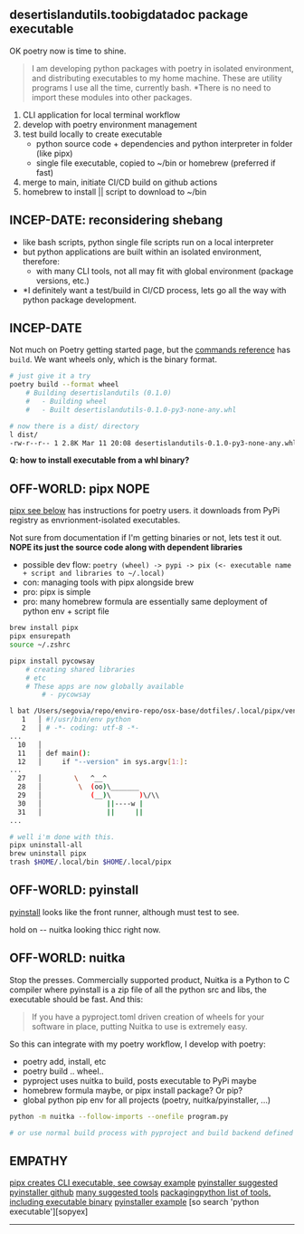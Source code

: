 ## desertislandutils.toobigdatadoc package executable
OK poetry now is time to shine.

>I am developing python packages with poetry in isolated environment, and distributing executables to my home machine. These are utility programs I use all the time, currently bash.  *There is no need to import these modules into other packages.

1. CLI application for local terminal workflow
2. develop with poetry environment management
3. test build locally to create executable
    * python source code + dependencies and python interpreter in folder (like pipx)
    * single file executable, copied to ~/bin or homebrew (preferred if fast)
4. merge to main, initiate CI/CD build on github actions
5. homebrew to install || script to download to ~/bin

## INCEP-DATE: reconsidering shebang
* like bash scripts, python single file scripts run on a local interpreter
* but python applications are built within an isolated environment, therefore:
    * with many CLI tools, not all may fit with global environment (package versions, etc.)
* *I definitely want a test/build in CI/CD process, lets go all the way with python package development.

## INCEP-DATE
Not much on Poetry getting started page, but the [commands reference][pcli] has `build`. We want wheels only, which is the binary format.

```bash
# just give it a try
poetry build --format wheel
    # Building desertislandutils (0.1.0)
    #   - Building wheel
    #   - Built desertislandutils-0.1.0-py3-none-any.whl

# now there is a dist/ directory
l dist/
-rw-r--r-- 1 2.8K Mar 11 20:08 desertislandutils-0.1.0-py3-none-any.whl

```
**Q: how to install executable from a whl binary?**

## OFF-WORLD: pipx NOPE
[pipx see below][px] has instructions for poetry users. it downloads from PyPi registry as envrionment-isolated executables.

Not sure from documentation if I'm getting binaries or not, lets test it out. **NOPE its just the source code along with dependent libraries**

* possible dev flow: `poetry (wheel) -> pypi -> pix (<- executable name + script and libraries to ~/.local)`
* con: managing tools with pipx alongside brew
* pro: pipx is simple
* pro: many homebrew formula are essentially same deployment of python env + script file

```bash
brew install pipx
pipx ensurepath
source ~/.zshrc

pipx install pycowsay
    # creating shared libraries
    # etc
    # These apps are now globally available
        # - pycowsay

l bat /Users/segovia/repo/enviro-repo/osx-base/dotfiles/.local/pipx/venvs/pycowsay/lib/python3.10/site-packages/pycowsay/main.py
   1   │ #!/usr/bin/env python
   2   │ # -*- coding: utf-8 -*-
...
  10   │
  11   │ def main():
  12   │     if "--version" in sys.argv[1:]:
...
  27   │        \   ^__^
  28   │         \  (oo)\_______
  29   │            (__)\       )\/\\
  30   │                ||----w |
  31   │                ||     ||
...

# well i'm done with this.
pipx uninstall-all
brew uninstall pipx
trash $HOME/.local/bin $HOME/.local/pipx
```

## OFF-WORLD: pyinstall
[pyinstall][pyin] looks like the front runner, although must test to see.

hold on -- nuitka looking thicc right now.

## OFF-WORLD: **nuitka**
Stop the presses. Commercially supported product, Nuitka is a Python to C compiler where pyinstall is a zip file of all the python src and libs, the executable should be fast. And this:

>If you have a pyproject.toml driven creation of wheels for your software in place, putting Nuitka to use is extremely easy.

So this can integrate with my poetry workflow, I develop with poetry:

* poetry add, install, etc
* poetry build .. wheel..
* pyproject uses nuitka to build, posts executable to PyPi maybe
* homebrew formula maybe, or pipx install package? Or pip?
* global python pip env for all projects (poetry, nuitka/pyinstaller, ...)
  

```bash
python -m nuitka --follow-imports --onefile program.py

# or use normal build process with pyproject and build backend defined
```



## EMPATHY
[pipx creates CLI executable, see cowsay example][px]
[pyinstaller suggested][pyin]
[pyinstaller github][pying]
[many suggested tools][sopy]
[packagingpython list of tools, including executable binary][packp]
[pyinstaller example][pyiex]
[so search 'python executable'][sopyex]


----------
[pcli]: https://python-poetry.org/docs/cli/
[pyin]: https://stackoverflow.com/questions/5458048/how-can-i-make-a-python-script-standalone-executable-to-run-without-any-dependen
[pying]: https://github.com/pyinstaller/pyinstaller
[sopy]: https://stackoverflow.com/questions/12059509/create-a-single-executable-from-a-python-project
[packp]: https://packaging.python.org/en/latest/overview/#packaging-python-applications
[pyiex]: https://github.com/Vikka/Meteor/releases
[sopiex]: https://stackoverflow.com/search?q=%5Bpython%5D+standalone+executable
[px]: https://pypi.org/project/pipx/
